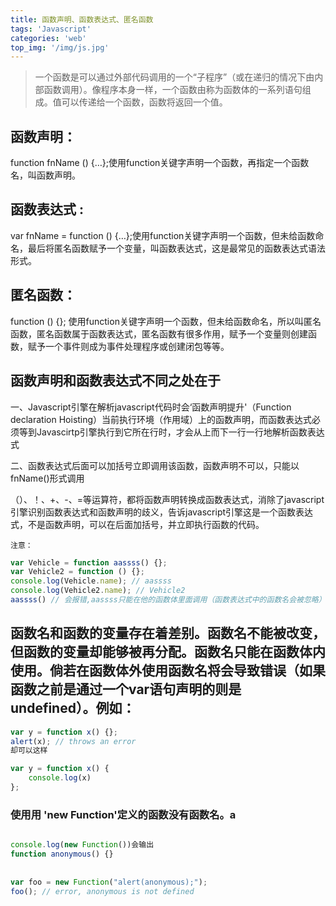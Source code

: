 ```yaml
---
title: 函数声明、函数表达式、匿名函数
tags: 'Javascript'
categories: 'web'
top_img: '/img/js.jpg'
---
```

> 一个函数是可以通过外部代码调用的一个“子程序”（或在递归的情况下由内部函数调用）。像程序本身一样，一个函数由称为函数体的一系列语句组成。值可以传递给一个函数，函数将返回一个值。

 ## 函数声明：

function fnName () {…};使用function关键字声明一个函数，再指定一个函数名，叫函数声明。

## 函数表达式 :
var fnName = function () {…};使用function关键字声明一个函数，但未给函数命名，最后将匿名函数赋予一个变量，叫函数表达式，这是最常见的函数表达式语法形式。
## 匿名函数：
function () {}; 使用function关键字声明一个函数，但未给函数命名，所以叫匿名函数，匿名函数属于函数表达式，匿名函数有很多作用，赋予一个变量则创建函数，赋予一个事件则成为事件处理程序或创建闭包等等。


## 函数声明和函数表达式不同之处在于
一、Javascript引擎在解析javascript代码时会‘函数声明提升'（Function declaration Hoisting）当前执行环境（作用域）上的函数声明，而函数表达式必须等到Javascirtp引擎执行到它所在行时，才会从上而下一行一行地解析函数表达式

二、函数表达式后面可以加括号立即调用该函数，函数声明不可以，只能以fnName()形式调用 



（）、！、+、-、=等运算符，都将函数声明转换成函数表达式，消除了javascript引擎识别函数表达式和函数声明的歧义，告诉javascript引擎这是一个函数表达式，不是函数声明，可以在后面加括号，并立即执行函数的代码。

    注意：
``` javascript
var Vehicle = function aassss() {};
var Vehicle2 = function () {};
console.log(Vehicle.name); // aassss
console.log(Vehicle2.name); // Vehicle2
aassss() // 会报错,aassss只能在他的函数体里面调用（函数表达式中的函数名会被忽略）
```

## 函数名和函数的变量存在着差别。函数名不能被改变，但函数的变量却能够被再分配。函数名只能在函数体内使用。倘若在函数体外使用函数名将会导致错误（如果函数之前是通过一个var语句声明的则是undefined）。例如：
``` javascript
var y = function x() {};
alert(x); // throws an error
却可以这样

var y = function x() {
    console.log(x)
};
```


    
### 使用用 'new Function'定义的函数没有函数名。a
``` javascript

console.log(new Function())会输出
function anonymous() {}
    
    
var foo = new Function("alert(anonymous);"); 
foo(); // error, anonymous is not defined
```

